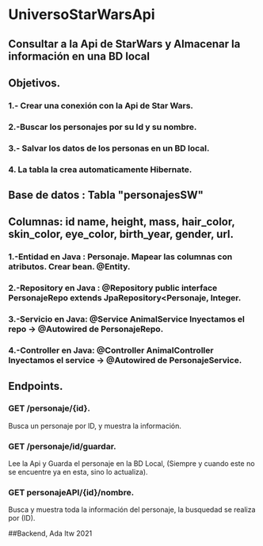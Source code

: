 # UniversoStarWarsApi

## Consultar a la Api de StarWars y Almacenar la información en una BD local

 ## Objetivos.

  ### 1.- Crear una conexión con la Api de Star Wars.

  ### 2.-Buscar los personajes por su Id y su nombre.

  ### 3.- Salvar los datos de los personas en un BD local.

  ### 4. La tabla la crea automaticamente Hibernate.

## Base de datos : Tabla  "personajesSW"

## Columnas: id name, height, mass, hair_color, skin_color, eye_color, birth_year, gender, url.

  ### 1.-Entidad en Java : Personaje. Mapear las columnas con atributos. Crear bean. @Entity.

  ### 2.-Repository en Java : @Repository public interface PersonajeRepo extends JpaRepository<Personaje, Integer.

  ### 3.-Servicio en Java: @Service AnimalService Inyectamos el repo -> @Autowired de PersonajeRepo.

  ### 4.-Controller en Java: @Controller AnimalController Inyectamos el service -> @Autowired de PersonajeService.

## Endpoints.

### GET /personaje/{id}.
  Busca un personaje por ID, y muestra la información.    
### GET /personaje/id/guardar.
  Lee la Api y Guarda el personaje en la BD Local, (Siempre y cuando este no se encuentre ya en esta, sino lo actualiza).
### GET personajeAPI/{id}/nombre.
  Busca y muestra toda la información del personaje, la busquedad se realiza por (ID).
  
  
  ##Backend, Ada Itw 2021



